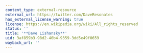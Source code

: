 ```yaml
---
content_type: external-resource
external_url: https://twitter.com/DaveResonates
has_external_license_warning: true
license: https://en.wikipedia.org/wiki/All_rights_reserved
status: ''
title: '**Dave Lishansky**'
uid: 3af859b3-98d2-40b4-9359-3dd5e49f0659
wayback_url: ''
---
```


